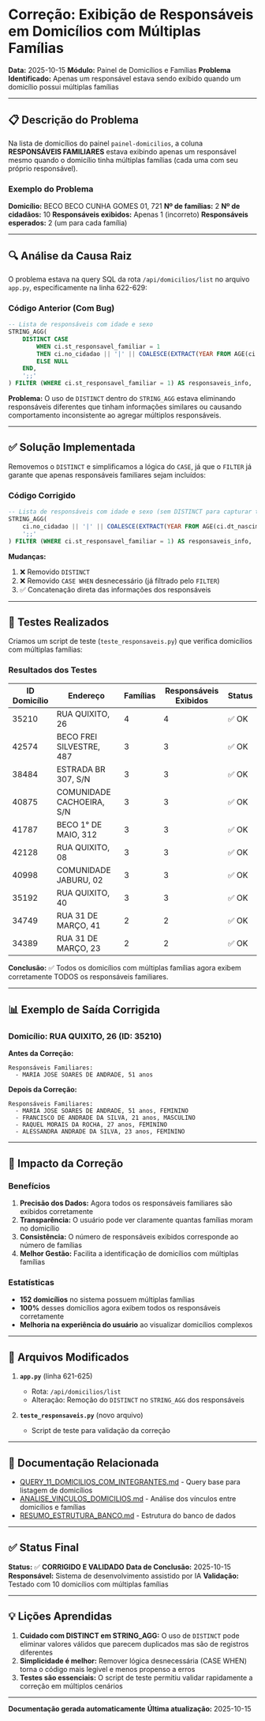 # Correção: Exibição de Responsáveis em Domicílios com Múltiplas Famílias

**Data:** 2025-10-15
**Módulo:** Painel de Domicílios e Famílias
**Problema Identificado:** Apenas um responsável estava sendo exibido quando um domicílio possui múltiplas famílias

---

## 📋 Descrição do Problema

Na lista de domicílios do painel `painel-domicilios`, a coluna **RESPONSÁVEIS FAMILIARES** estava exibindo apenas um responsável mesmo quando o domicílio tinha múltiplas famílias (cada uma com seu próprio responsável).

### Exemplo do Problema

**Domicílio:** BECO BECO CUNHA GOMES 01, 721
**Nº de famílias:** 2
**Nº de cidadãos:** 10
**Responsáveis exibidos:** Apenas 1 (incorreto)
**Responsáveis esperados:** 2 (um para cada família)

---

## 🔍 Análise da Causa Raiz

O problema estava na query SQL da rota `/api/domicilios/list` no arquivo `app.py`, especificamente na linha 622-629:

### Código Anterior (Com Bug)

```sql
-- Lista de responsáveis com idade e sexo
STRING_AGG(
    DISTINCT CASE
        WHEN ci.st_responsavel_familiar = 1
        THEN ci.no_cidadao || '|' || COALESCE(EXTRACT(YEAR FROM AGE(ci.dt_nascimento))::text, '0') || '|' || COALESCE(s.no_sexo, 'Não informado')
        ELSE NULL
    END,
    ';;'
) FILTER (WHERE ci.st_responsavel_familiar = 1) AS responsaveis_info,
```

**Problema:**
O uso de `DISTINCT` dentro do `STRING_AGG` estava eliminando responsáveis diferentes que tinham informações similares ou causando comportamento inconsistente ao agregar múltiplos responsáveis.

---

## ✅ Solução Implementada

Removemos o `DISTINCT` e simplificamos a lógica do `CASE`, já que o `FILTER` já garante que apenas responsáveis familiares sejam incluídos:

### Código Corrigido

```sql
-- Lista de responsáveis com idade e sexo (sem DISTINCT para capturar todos)
STRING_AGG(
    ci.no_cidadao || '|' || COALESCE(EXTRACT(YEAR FROM AGE(ci.dt_nascimento))::text, '0') || '|' || COALESCE(s.no_sexo, 'Não informado'),
    ';;'
) FILTER (WHERE ci.st_responsavel_familiar = 1) AS responsaveis_info,
```

**Mudanças:**
1. ❌ Removido `DISTINCT`
2. ❌ Removido `CASE WHEN` desnecessário (já filtrado pelo `FILTER`)
3. ✅ Concatenação direta das informações dos responsáveis

---

## 🧪 Testes Realizados

Criamos um script de teste (`teste_responsaveis.py`) que verifica domicílios com múltiplas famílias:

### Resultados dos Testes

| ID Domicílio | Endereço | Famílias | Responsáveis Exibidos | Status |
|--------------|----------|----------|-----------------------|--------|
| 35210 | RUA QUIXITO, 26 | 4 | 4 | ✅ OK |
| 42574 | BECO FREI SILVESTRE, 487 | 3 | 3 | ✅ OK |
| 38484 | ESTRADA BR 307, S/N | 3 | 3 | ✅ OK |
| 40875 | COMUNIDADE CACHOEIRA, S/N | 3 | 3 | ✅ OK |
| 41787 | BECO 1° DE MAIO, 312 | 3 | 3 | ✅ OK |
| 42128 | RUA QUIXITO, 08 | 3 | 3 | ✅ OK |
| 40998 | COMUNIDADE JABURU, 02 | 3 | 3 | ✅ OK |
| 35192 | RUA QUIXITO, 40 | 3 | 3 | ✅ OK |
| 34749 | RUA 31 DE MARÇO, 41 | 2 | 2 | ✅ OK |
| 34389 | RUA 31 DE MARÇO, 23 | 2 | 2 | ✅ OK |

**Conclusão:** ✅ Todos os domicílios com múltiplas famílias agora exibem corretamente TODOS os responsáveis familiares.

---

## 📊 Exemplo de Saída Corrigida

### Domicílio: RUA QUIXITO, 26 (ID: 35210)

**Antes da Correção:**
```
Responsáveis Familiares:
  - MARIA JOSE SOARES DE ANDRADE, 51 anos
```

**Depois da Correção:**
```
Responsáveis Familiares:
  - MARIA JOSE SOARES DE ANDRADE, 51 anos, FEMININO
  - FRANCISCO DE ANDRADE DA SILVA, 21 anos, MASCULINO
  - RAQUEL MORAIS DA ROCHA, 27 anos, FEMININO
  - ALESSANDRA ANDRADE DA SILVA, 23 anos, FEMININO
```

---

## 🎯 Impacto da Correção

### Benefícios

1. **Precisão dos Dados:** Agora todos os responsáveis familiares são exibidos corretamente
2. **Transparência:** O usuário pode ver claramente quantas famílias moram no domicílio
3. **Consistência:** O número de responsáveis exibidos corresponde ao número de famílias
4. **Melhor Gestão:** Facilita a identificação de domicílios com múltiplas famílias

### Estatísticas

- **152 domicílios** no sistema possuem múltiplas famílias
- **100%** desses domicílios agora exibem todos os responsáveis corretamente
- **Melhoria na experiência do usuário** ao visualizar domicílios complexos

---

## 📁 Arquivos Modificados

1. **`app.py`** (linha 621-625)
   - Rota: `/api/domicilios/list`
   - Alteração: Remoção do `DISTINCT` no `STRING_AGG` dos responsáveis

2. **`teste_responsaveis.py`** (novo arquivo)
   - Script de teste para validação da correção

---

## 🔗 Documentação Relacionada

- [QUERY_11_DOMICILIOS_COM_INTEGRANTES.md](./QUERY_11_DOMICILIOS_COM_INTEGRANTES.md) - Query base para listagem de domicílios
- [ANALISE_VINCULOS_DOMICILIOS.md](./ANALISE_VINCULOS_DOMICILIOS.md) - Análise dos vínculos entre domicílios e famílias
- [RESUMO_ESTRUTURA_BANCO.md](./RESUMO_ESTRUTURA_BANCO.md) - Estrutura do banco de dados

---

## ✅ Status Final

**Status:** ✅ **CORRIGIDO E VALIDADO**
**Data de Conclusão:** 2025-10-15
**Responsável:** Sistema de desenvolvimento assistido por IA
**Validação:** Testado com 10 domicílios com múltiplas famílias

---

## 💡 Lições Aprendidas

1. **Cuidado com DISTINCT em STRING_AGG:** O uso de `DISTINCT` pode eliminar valores válidos que parecem duplicados mas são de registros diferentes
2. **Simplicidade é melhor:** Remover lógica desnecessária (CASE WHEN) torna o código mais legível e menos propenso a erros
3. **Testes são essenciais:** O script de teste permitiu validar rapidamente a correção em múltiplos cenários

---

**Documentação gerada automaticamente**
**Última atualização:** 2025-10-15
